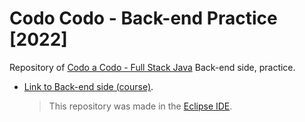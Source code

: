 # Codo Codo - Back-end Practice [2022]

Repository of [Codo a Codo - Full Stack Java](https://www.buenosaires.gob.ar/educacion/codo-codo) Back-end side, practice.

- [Link to Back-end side (course)](https://github.com/hozlucas28/Codo-Codo-Back-end-2022).
  > This repository was made in the [Eclipse IDE](https://www.eclipse.org/).
